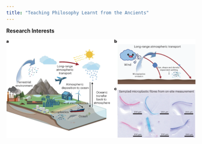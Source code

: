 ```yaml
---
title: "Teaching Philosophy Learnt from the Ancients"
---
```


__Research Interests__

![test](./images/microplastics.JPG)
